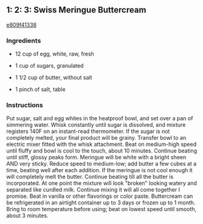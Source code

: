 ## 1: 2: 3: Swiss Meringue Buttercream

[e809f41338](http://www.food.com/recipe/1-2-3-swiss-meringue-buttercream-471666)

### Ingredients

 - 12 cup of egg, white, raw, fresh

 - 1 cup of sugars, granulated

 - 1 1/2 cup of butter, without salt

 - 1 pinch of salt, table

### Instructions

Put sugar, salt and egg whites in the heatproof bowl, and set over a pan of simmering water. Whisk constantly until sugar is dissolved, and mixture registers 140F on an instant-read thermometer. If the sugar is not completely melted, your final product will be grainy. Transfer bowl to an electric mixer fitted with the whisk attachment. Beat on medium-high speed until fluffy and bowl is cool to the touch, about 10 minutes. Continue beating until stiff, glossy peaks form. Meringue will be white with a bright sheen AND very sticky. Reduce speed to medium-low; add butter a few cubes at a time, beating well after each addition. If the meringue is not cool enough it will completely melt the butter. Continue beating till all the butter is incorporated. At one point the mixture will look "broken" looking watery and separated like curdled milk. Continue mixing it will all come together I promise. Beat in vanilla or other flavorings or color paste. Buttercream can be refrigerated in an airtight container up to 3 days or frozen up to 1 month. Bring to room temperature before using; beat on lowest speed until smooth, about 3 minutes.
